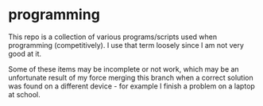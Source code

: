 # programming

This repo is a collection of various programs/scripts used when programming (competitively). I use that term loosely since I am not very good at it.

Some of these items may be incomplete or not work, which may be an unfortunate result of my force merging this branch when a correct solution was found on a different
device - for example I finish a problem on a laptop at school.
